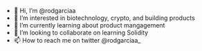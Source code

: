 - 👋 Hi, I’m @rodgarciaa
- 👀 I’m interested in biotechnology, crypto, and building products
- 🌱 I’m currently learning about product mangagement 
- 💞️ I’m looking to collaborate on learning Solidity
- 📫 How to reach me on twitter @rodgarciaa_

<!---
rodgarciaa/rodgarciaa is a ✨ special ✨ repository because its `README.md` (this file) appears on your GitHub profile.
You can click the Preview link to take a look at your changes.
--->
